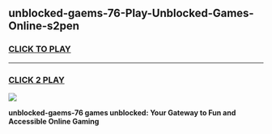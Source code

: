 
## unblocked-gaems-76-Play-Unblocked-Games-Online-s2pen
<h3>
<a href="https://premium76.site?title=unblocked-gaems-76&ref=25A">CLICK TO PLAY</a></h3>
<hr>

<h3>
<a href="https://premium76.site?title=unblocked-gaems-76&ref=25A">CLICK 2 PLAY</a>
  
</h3>

<a href="https://premium76.site?title=unblocked-gaems-76&ref=25A"><img src="https://clearcache.store/games.png"></a>


**unblocked-gaems-76 games unblocked: Your Gateway to Fun and Accessible Online Gaming**

